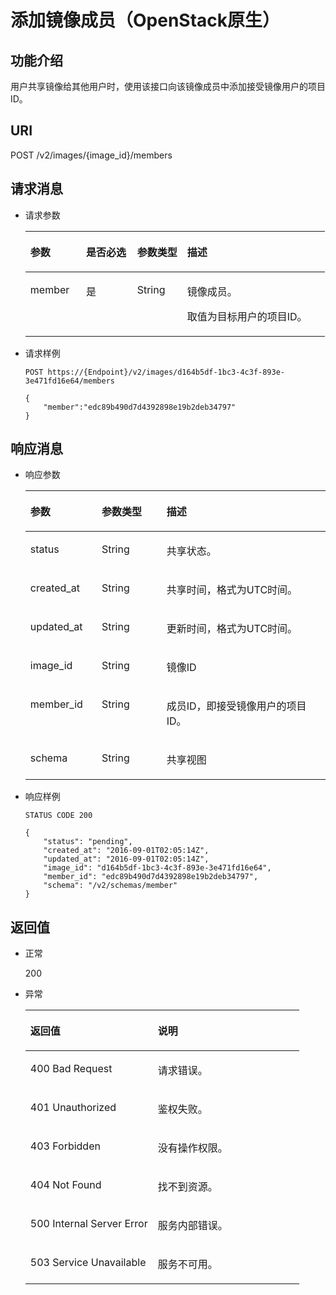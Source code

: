 # 添加镜像成员（OpenStack原生）<a name="ims_03_0720"></a>

## 功能介绍<a name="section59471393"></a>

用户共享镜像给其他用户时，使用该接口向该镜像成员中添加接受镜像用户的项目ID。

## URI<a name="section65480490"></a>

POST /v2/images/\{image\_id\}/members

## 请求消息<a name="section52453505"></a>

-   请求参数

    <a name="table31018281142633"></a>
    <table><thead align="left"><tr id="row35509333142633"><th class="cellrowborder" valign="top" width="18.64%" id="mcps1.1.5.1.1"><p id="p57683706142633"><a name="p57683706142633"></a><a name="p57683706142633"></a>参数</p>
    </th>
    <th class="cellrowborder" valign="top" width="17.05%" id="mcps1.1.5.1.2"><p id="p41868624142633"><a name="p41868624142633"></a><a name="p41868624142633"></a>是否必选</p>
    </th>
    <th class="cellrowborder" valign="top" width="16.71%" id="mcps1.1.5.1.3"><p id="p35915390142633"><a name="p35915390142633"></a><a name="p35915390142633"></a>参数类型</p>
    </th>
    <th class="cellrowborder" valign="top" width="47.599999999999994%" id="mcps1.1.5.1.4"><p id="p23465517142633"><a name="p23465517142633"></a><a name="p23465517142633"></a>描述</p>
    </th>
    </tr>
    </thead>
    <tbody><tr id="row21658757142633"><td class="cellrowborder" valign="top" width="18.64%" headers="mcps1.1.5.1.1 "><p id="p9528877142633"><a name="p9528877142633"></a><a name="p9528877142633"></a>member</p>
    </td>
    <td class="cellrowborder" valign="top" width="17.05%" headers="mcps1.1.5.1.2 "><p id="p33641549142633"><a name="p33641549142633"></a><a name="p33641549142633"></a>是</p>
    </td>
    <td class="cellrowborder" valign="top" width="16.71%" headers="mcps1.1.5.1.3 "><p id="p40610958142633"><a name="p40610958142633"></a><a name="p40610958142633"></a>String</p>
    </td>
    <td class="cellrowborder" valign="top" width="47.599999999999994%" headers="mcps1.1.5.1.4 "><p id="p19199817142646"><a name="p19199817142646"></a><a name="p19199817142646"></a>镜像成员。</p>
    <p id="p958017914274"><a name="p958017914274"></a><a name="p958017914274"></a>取值为目标用户的项目ID。</p>
    </td>
    </tr>
    </tbody>
    </table>


-   请求样例

    ```
    POST https://{Endpoint}/v2/images/d164b5df-1bc3-4c3f-893e-3e471fd16e64/members
    ```

    ```
    {
        "member":"edc89b490d7d4392898e19b2deb34797"
    }
    ```


## 响应消息<a name="section2319502"></a>

-   响应参数

    <a name="table170389018811"></a>
    <table><thead align="left"><tr id="row1730386618811"><th class="cellrowborder" valign="top" width="23.76%" id="mcps1.1.4.1.1"><p id="p5943589418811"><a name="p5943589418811"></a><a name="p5943589418811"></a>参数</p>
    </th>
    <th class="cellrowborder" valign="top" width="21.61%" id="mcps1.1.4.1.2"><p id="p4957807018811"><a name="p4957807018811"></a><a name="p4957807018811"></a>参数类型</p>
    </th>
    <th class="cellrowborder" valign="top" width="54.63%" id="mcps1.1.4.1.3"><p id="p5640070618811"><a name="p5640070618811"></a><a name="p5640070618811"></a>描述</p>
    </th>
    </tr>
    </thead>
    <tbody><tr id="row25955412182112"><td class="cellrowborder" valign="top" width="23.76%" headers="mcps1.1.4.1.1 "><p id="p30073002105145"><a name="p30073002105145"></a><a name="p30073002105145"></a>status</p>
    </td>
    <td class="cellrowborder" valign="top" width="21.61%" headers="mcps1.1.4.1.2 "><p id="p8906282105145"><a name="p8906282105145"></a><a name="p8906282105145"></a>String</p>
    </td>
    <td class="cellrowborder" valign="top" width="54.63%" headers="mcps1.1.4.1.3 "><p id="p50320231105145"><a name="p50320231105145"></a><a name="p50320231105145"></a>共享状态。</p>
    </td>
    </tr>
    <tr id="row3995446182130"><td class="cellrowborder" valign="top" width="23.76%" headers="mcps1.1.4.1.1 "><p id="p42008850105145"><a name="p42008850105145"></a><a name="p42008850105145"></a>created_at</p>
    </td>
    <td class="cellrowborder" valign="top" width="21.61%" headers="mcps1.1.4.1.2 "><p id="p3960824105145"><a name="p3960824105145"></a><a name="p3960824105145"></a>String</p>
    </td>
    <td class="cellrowborder" valign="top" width="54.63%" headers="mcps1.1.4.1.3 "><p id="p52391359105145"><a name="p52391359105145"></a><a name="p52391359105145"></a>共享时间，格式为UTC时间。</p>
    </td>
    </tr>
    <tr id="row505449918811"><td class="cellrowborder" valign="top" width="23.76%" headers="mcps1.1.4.1.1 "><p id="p8357119105145"><a name="p8357119105145"></a><a name="p8357119105145"></a>updated_at</p>
    </td>
    <td class="cellrowborder" valign="top" width="21.61%" headers="mcps1.1.4.1.2 "><p id="p3117216105145"><a name="p3117216105145"></a><a name="p3117216105145"></a>String</p>
    </td>
    <td class="cellrowborder" valign="top" width="54.63%" headers="mcps1.1.4.1.3 "><p id="p51167945105145"><a name="p51167945105145"></a><a name="p51167945105145"></a>更新时间，格式为UTC时间。</p>
    </td>
    </tr>
    <tr id="row57822993182152"><td class="cellrowborder" valign="top" width="23.76%" headers="mcps1.1.4.1.1 "><p id="p56013058105145"><a name="p56013058105145"></a><a name="p56013058105145"></a>image_id</p>
    </td>
    <td class="cellrowborder" valign="top" width="21.61%" headers="mcps1.1.4.1.2 "><p id="p13537362105145"><a name="p13537362105145"></a><a name="p13537362105145"></a>String</p>
    </td>
    <td class="cellrowborder" valign="top" width="54.63%" headers="mcps1.1.4.1.3 "><p id="p22784520105145"><a name="p22784520105145"></a><a name="p22784520105145"></a>镜像ID</p>
    </td>
    </tr>
    <tr id="row13561662182215"><td class="cellrowborder" valign="top" width="23.76%" headers="mcps1.1.4.1.1 "><p id="p34026356105145"><a name="p34026356105145"></a><a name="p34026356105145"></a>member_id</p>
    </td>
    <td class="cellrowborder" valign="top" width="21.61%" headers="mcps1.1.4.1.2 "><p id="p42845703105145"><a name="p42845703105145"></a><a name="p42845703105145"></a>String</p>
    </td>
    <td class="cellrowborder" valign="top" width="54.63%" headers="mcps1.1.4.1.3 "><p id="p47949893105145"><a name="p47949893105145"></a><a name="p47949893105145"></a>成员ID，即接受镜像用户的项目 ID。</p>
    </td>
    </tr>
    <tr id="row31851202182230"><td class="cellrowborder" valign="top" width="23.76%" headers="mcps1.1.4.1.1 "><p id="p58862775105145"><a name="p58862775105145"></a><a name="p58862775105145"></a>schema</p>
    </td>
    <td class="cellrowborder" valign="top" width="21.61%" headers="mcps1.1.4.1.2 "><p id="p54265792105145"><a name="p54265792105145"></a><a name="p54265792105145"></a>String</p>
    </td>
    <td class="cellrowborder" valign="top" width="54.63%" headers="mcps1.1.4.1.3 "><p id="p33453007105145"><a name="p33453007105145"></a><a name="p33453007105145"></a>共享视图</p>
    </td>
    </tr>
    </tbody>
    </table>

-   响应样例

    ```
    STATUS CODE 200
    ```

    ```
    {
        "status": "pending",
        "created_at": "2016-09-01T02:05:14Z",
        "updated_at": "2016-09-01T02:05:14Z",
        "image_id": "d164b5df-1bc3-4c3f-893e-3e471fd16e64",
        "member_id": "edc89b490d7d4392898e19b2deb34797",
        "schema": "/v2/schemas/member"
    }
    ```


## 返回值<a name="section61374531"></a>

-   正常

    200

-   异常

    <a name="table271454817439"></a>
    <table><thead align="left"><tr id="row3541095017439"><th class="cellrowborder" valign="top" width="46.54%" id="mcps1.1.3.1.1"><p id="p4971469317439"><a name="p4971469317439"></a><a name="p4971469317439"></a>返回值</p>
    </th>
    <th class="cellrowborder" valign="top" width="53.459999999999994%" id="mcps1.1.3.1.2"><p id="p35835717439"><a name="p35835717439"></a><a name="p35835717439"></a>说明</p>
    </th>
    </tr>
    </thead>
    <tbody><tr id="row2902697417439"><td class="cellrowborder" valign="top" width="46.54%" headers="mcps1.1.3.1.1 "><p id="p237466317439"><a name="p237466317439"></a><a name="p237466317439"></a>400 Bad Request</p>
    </td>
    <td class="cellrowborder" valign="top" width="53.459999999999994%" headers="mcps1.1.3.1.2 "><p id="p5812997617439"><a name="p5812997617439"></a><a name="p5812997617439"></a>请求错误。</p>
    </td>
    </tr>
    <tr id="row5340773917439"><td class="cellrowborder" valign="top" width="46.54%" headers="mcps1.1.3.1.1 "><p id="p3105962817439"><a name="p3105962817439"></a><a name="p3105962817439"></a>401 Unauthorized</p>
    </td>
    <td class="cellrowborder" valign="top" width="53.459999999999994%" headers="mcps1.1.3.1.2 "><p id="p3280197817439"><a name="p3280197817439"></a><a name="p3280197817439"></a>鉴权失败。</p>
    </td>
    </tr>
    <tr id="row2678235117439"><td class="cellrowborder" valign="top" width="46.54%" headers="mcps1.1.3.1.1 "><p id="p2188683517439"><a name="p2188683517439"></a><a name="p2188683517439"></a>403 Forbidden</p>
    </td>
    <td class="cellrowborder" valign="top" width="53.459999999999994%" headers="mcps1.1.3.1.2 "><p id="p2800317417439"><a name="p2800317417439"></a><a name="p2800317417439"></a>没有操作权限。</p>
    </td>
    </tr>
    <tr id="row16775501191954"><td class="cellrowborder" valign="top" width="46.54%" headers="mcps1.1.3.1.1 "><p id="p19013873191957"><a name="p19013873191957"></a><a name="p19013873191957"></a>404 Not Found</p>
    </td>
    <td class="cellrowborder" valign="top" width="53.459999999999994%" headers="mcps1.1.3.1.2 "><p id="p63728762191957"><a name="p63728762191957"></a><a name="p63728762191957"></a>找不到资源。</p>
    </td>
    </tr>
    <tr id="row5070198217439"><td class="cellrowborder" valign="top" width="46.54%" headers="mcps1.1.3.1.1 "><p id="p1321988617439"><a name="p1321988617439"></a><a name="p1321988617439"></a>500 Internal Server Error</p>
    </td>
    <td class="cellrowborder" valign="top" width="53.459999999999994%" headers="mcps1.1.3.1.2 "><p id="p6417782617439"><a name="p6417782617439"></a><a name="p6417782617439"></a>服务内部错误。</p>
    </td>
    </tr>
    <tr id="row4072952517439"><td class="cellrowborder" valign="top" width="46.54%" headers="mcps1.1.3.1.1 "><p id="p1075724317439"><a name="p1075724317439"></a><a name="p1075724317439"></a>503 Service Unavailable</p>
    </td>
    <td class="cellrowborder" valign="top" width="53.459999999999994%" headers="mcps1.1.3.1.2 "><p id="p6603036117439"><a name="p6603036117439"></a><a name="p6603036117439"></a>服务不可用。</p>
    </td>
    </tr>
    </tbody>
    </table>


